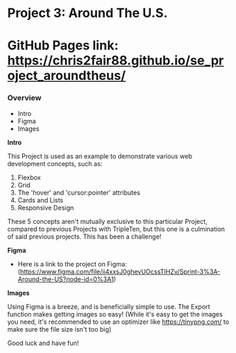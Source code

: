 # Project 3: Around The U.S.

# GitHub Pages link: https://chris2fair88.github.io/se_project_aroundtheus/

### Overview

-   Intro
-   Figma
-   Images

**Intro**

This Project is used as an example to demonstrate various web development concepts, such as:

1. Flexbox
2. Grid
3. The 'hover' and 'cursor:pointer' attributes
4. Cards and Lists
5. Responsive Design

These 5 concepts aren't mutually exclusive to this particular Project, compared to previous Projects with TripleTen, but this one is a culmination of said previous projects. This has been a challenge!

**Figma**

-   Here is a link to the project on Figma: (https://www.figma.com/file/ii4xxsJ0ghevUOcssTlHZv/Sprint-3%3A-Around-the-US?node-id=0%3A1)

**Images**

Using Figma is a breeze, and is beneficially simple to use. The Export function makes getting images so easy!
(While it's easy to get the images you need, it's recommended to use an optimizer like https://tinypng.com/ to make sure the file size isn't too big)

Good luck and have fun!